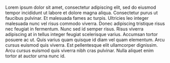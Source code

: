 Lorem ipsum dolor sit amet, consectetur adipiscing elit, sed do eiusmod tempor incididunt ut labore et dolore magna aliqua. 
Consectetur purus ut faucibus pulvinar. Et malesuada fames ac turpis. Ultricies leo integer malesuada nunc vel risus commodo viverra. 
Donec adipiscing tristique risus nec feugiat in fermentum. Nunc sed id semper risus. Risus viverra adipiscing at in tellus integer feugiat 
scelerisque varius. Accumsan tortor posuere ac ut. Quis varius quam quisque id diam vel quam elementum. Arcu cursus euismod quis viverra. 
Est pellentesque elit ullamcorper dignissim. Arcu cursus euismod quis viverra nibh cras pulvinar. Nulla aliquet enim tortor at auctor urna 
nunc id.